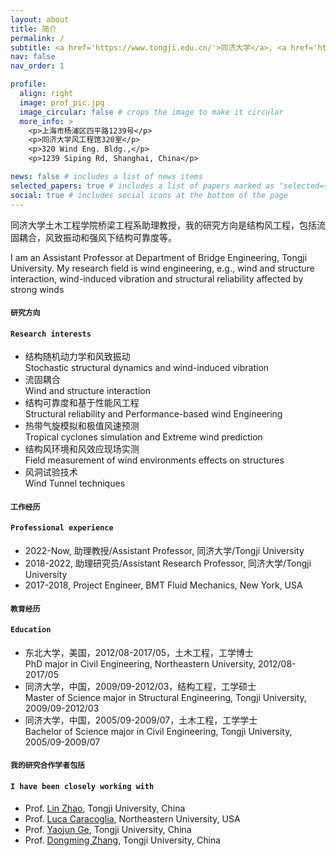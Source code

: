 ```yaml
---
layout: about
title: 简介
permalink: /
subtitle: <a href='https://www.tongji.edu.cn/'>同济大学</a>, <a href='https://en.tongji.edu.cn/'>Tongji University</a>
nav: false
nav_order: 1

profile:
  align: right
  image: prof_pic.jpg
  image_circular: false # crops the image to make it circular
  more_info: >
    <p>上海市杨浦区四平路1239号</p>
    <p>同济大学风工程馆320室</p>
    <p>320 Wind Eng. Bldg.,</p>
    <p>1239 Siping Rd, Shanghai, China</p>

news: false # includes a list of news items
selected_papers: true # includes a list of papers marked as "selected={true}"
social: true # includes social icons at the bottom of the page
---
```


同济大学土木工程学院桥梁工程系助理教授，我的研究方向是结构风工程，包括流固耦合，风致振动和强风下结构可靠度等。

I am an Assistant Professor at Department of Bridge Engineering, Tongji University. My research field is wind engineering, e.g., wind and structure interaction, wind-induced vibration and structural reliability affected by strong winds

#### `研究方向`
#### `Research interests`
- 结构随机动力学和风致振动 <br />
  Stochastic structural dynamics and wind-induced vibration
- 流固耦合<br />
  Wind and structure interaction 
- 结构可靠度和基于性能风工程 <br />
  Structural reliability and Performance-based wind Engineering
- 热带气旋模拟和极值风速预测<br />
  Tropical cyclones simulation and Extreme wind prediction 
- 结构风环境和风效应现场实测<br />
  Field measurement of wind environments effects on structures
- 风洞试验技术 <br />
  Wind Tunnel techniques

#### `工作经历`
#### `Professional experience`
- 2022-Now, 助理教授/Assistant Professor, 同济大学/Tongji University <br />
- 2018-2022, 助理研究员/Assistant Research Professor, 同济大学/Tongji University <br />
- 2017-2018, Project Engineer, BMT Fluid Mechanics, New York, USA

#### `教育经历`
#### `Education`
- 东北大学，美国，2012/08-2017/05，土木工程，工学博士  <br />
  PhD major in Civil Engineering, Northeastern University, 2012/08-2017/05  <br />
- 同济大学，中国，2009/09-2012/03，结构工程，工学硕士  <br />
  Master of Science major in Structural Engineering, Tongji University, 2009/09-2012/03  <br />
- 同济大学，中国，2005/09-2009/07，土木工程，工学学士  <br />
  Bachelor of Science major in Civil Engineering, Tongji University, 2005/09-2009/07  <br />

#### `我的研究合作学者包括`
#### `I have been closely working with`
- Prof. [Lin Zhao](http://faculty-civileng.tongji.edu.cn/zhaolin), Tongji University, China <br />
- Prof. [Luca Caracoglia](https://coe.northeastern.edu/people/caracoglia-luca/), Northeastern University, USA
- Prof. [Yaojun Ge](http://faculty-civileng.tongji.edu.cn/geyaojun), Tongji University, China <br />
- Prof. [Dongming Zhang](https://faculty-civileng.tongji.edu.cn/zhangdongming), Tongji University, China <br />


